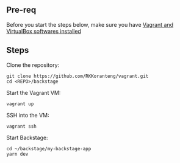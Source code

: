 ## Pre-req
Before you start the steps below, make sure you have [Vagrant and VirtualBox softwares installed](../README.md#install-softwares)

## Steps
Clone the repository: <br />
```
git clone https://github.com/RKKoranteng/vagrant.git
cd <REPO>/backstage
```

Start the Vagrant VM: <br />
```
vagrant up
```

SSH into the VM: <br />
```
vagrant ssh
```

Start Backstage: <br />
```
cd ~/backstage/my-backstage-app
yarn dev
```

